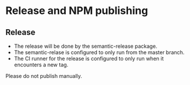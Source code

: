 # Release and NPM publishing

## Release

- The release will be done by the semantic-release package.
- The semantic-relase is configured to only run from the master branch.
- The CI runner for the release is configured to only run when it encounters a new tag.

Please do not publish manually.
